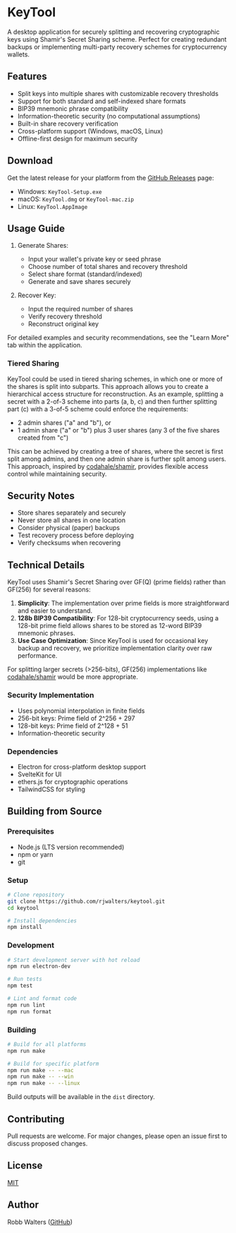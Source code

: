 # KeyTool

A desktop application for securely splitting and recovering cryptographic keys using Shamir's Secret Sharing scheme. Perfect for creating redundant backups or implementing multi-party recovery schemes for cryptocurrency wallets.

## Features

- Split keys into multiple shares with customizable recovery thresholds
- Support for both standard and self-indexed share formats
- BIP39 mnemonic phrase compatibility
- Information-theoretic security (no computational assumptions)
- Built-in share recovery verification
- Cross-platform support (Windows, macOS, Linux)
- Offline-first design for maximum security

## Download

Get the latest release for your platform from the [GitHub Releases](https://github.com/rjwalters/keytool/releases) page:

- Windows: `KeyTool-Setup.exe`
- macOS: `KeyTool.dmg` or `KeyTool-mac.zip`
- Linux: `KeyTool.AppImage`

## Usage Guide

1. Generate Shares:

   - Input your wallet's private key or seed phrase
   - Choose number of total shares and recovery threshold
   - Select share format (standard/indexed)
   - Generate and save shares securely

2. Recover Key:
   - Input the required number of shares
   - Verify recovery threshold
   - Reconstruct original key

For detailed examples and security recommendations, see the "Learn More" tab within the application.

### Tiered Sharing

KeyTool could be used in tiered sharing schemes, in which one or more of the shares is split into subparts. This approach allows you to create a hierarchical access structure for reconstruction. As an example, splitting a secret with a 2-of-3 scheme into parts (a, b, c) and then further splitting part (c) with a 3-of-5 scheme could enforce the requirements:

- 2 admin shares ("a" and "b"), or
- 1 admin share ("a" or "b") plus 3 user shares (any 3 of the five shares created from "c")

This can be achieved by creating a tree of shares, where the secret is first split among admins, and then one admin share is further split among users. This approach, inspired by [codahale/shamir](https://github.com/codahale/shamir), provides flexible access control while maintaining security.

## Security Notes

- Store shares separately and securely
- Never store all shares in one location
- Consider physical (paper) backups
- Test recovery process before deploying
- Verify checksums when recovering

## Technical Details

KeyTool uses Shamir's Secret Sharing over GF(Q) (prime fields) rather than GF(256) for several reasons:

1. **Simplicity**: The implementation over prime fields is more straightforward and easier to understand.
2. **128b BIP39 Compatibility**: For 128-bit cryptocurrency seeds, using a 128-bit prime field allows shares to be stored as 12-word BIP39 mnemonic phrases.
3. **Use Case Optimization**: Since KeyTool is used for occasional key backup and recovery, we prioritize implementation clarity over raw performance.

For splitting larger secrets (>256-bits), GF(256) implementations like [codahale/shamir](https://github.com/codahale/shamir) would be more appropriate.

### Security Implementation

- Uses polynomial interpolation in finite fields
- 256-bit keys: Prime field of 2^256 + 297
- 128-bit keys: Prime field of 2^128 + 51
- Information-theoretic security

### Dependencies

- Electron for cross-platform desktop support
- SvelteKit for UI
- ethers.js for cryptographic operations
- TailwindCSS for styling

## Building from Source

### Prerequisites

- Node.js (LTS version recommended)
- npm or yarn
- git

### Setup

```bash
# Clone repository
git clone https://github.com/rjwalters/keytool.git
cd keytool

# Install dependencies
npm install
```

### Development

```bash
# Start development server with hot reload
npm run electron-dev

# Run tests
npm test

# Lint and format code
npm run lint
npm run format
```

### Building

```bash
# Build for all platforms
npm run make

# Build for specific platform
npm run make -- --mac
npm run make -- --win
npm run make -- --linux
```

Build outputs will be available in the `dist` directory.

## Contributing

Pull requests are welcome. For major changes, please open an issue first to discuss proposed changes.

## License

[MIT](LICENSE)

## Author

Robb Walters ([GitHub](https://github.com/rjwalters))
